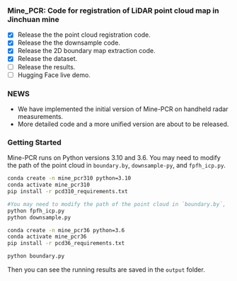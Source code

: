 ### Mine_PCR: Code for registration of LiDAR point cloud map in Jinchuan mine

- [x] Release the the point cloud registration code.
- [x] Release the the downsample code.
- [x] Release the 2D boundary map extraction code.
- [x] Release the dataset.
- [ ] Release the results.
- [ ] Hugging Face live demo.

### NEWS
- We have implemented the initial version of Mine-PCR on handheld radar measurements.
- More detailed code and a more unified version are about to be released.

### Getting Started
Mine-PCR runs on Python versions 3.10 and 3.6.
You may need to modify the path of the point cloud in `boundary.by`, `downsample-py`, and `fpfh_icp.py`.
```sh
conda create -n mine_pcr310 python=3.10
conda activate mine_pcr310
pip install -r pcd310_requirements.txt

#You may need to modify the path of the point cloud in `boundary.by`, `downsample-py`, and `fpfh_icp.py`.
python fpfh_icp.py
python downsample.py

conda create -n mine_pcr36 python=3.6
conda activate mine_pcr36
pip install -r pcd36_requirements.txt

python boundary.py
```
Then you can see the  running results are saved in the `output` folder.


